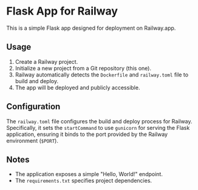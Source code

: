 # Flask App for Railway

This is a simple Flask app designed for deployment on Railway.app.

## Usage

1.  Create a Railway project.
2.  Initialize a new project from a Git repository (this one).
3.  Railway automatically detects the `Dockerfile` and `railway.toml` file to build and deploy.
4.  The app will be deployed and publicly accessible.

## Configuration

The `railway.toml` file configures the build and deploy process for Railway. Specifically, it sets the `startCommand` to use `gunicorn` for serving the Flask application, ensuring it binds to the port provided by the Railway environment (`$PORT`).

## Notes

*   The application exposes a simple "Hello, World!" endpoint.
*   The `requirements.txt` specifies project dependencies.